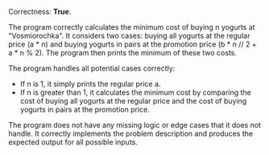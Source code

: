 Correctness: **True**.

The program correctly calculates the minimum cost of buying n yogurts at "Vosmiorochka". It considers two cases: buying all yogurts at the regular price (a * n) and buying yogurts in pairs at the promotion price (b * n // 2 + a * n % 2). The program then prints the minimum of these two costs.

The program handles all potential cases correctly:

* If n is 1, it simply prints the regular price a.
* If n is greater than 1, it calculates the minimum cost by comparing the cost of buying all yogurts at the regular price and the cost of buying yogurts in pairs at the promotion price.

The program does not have any missing logic or edge cases that it does not handle. It correctly implements the problem description and produces the expected output for all possible inputs.